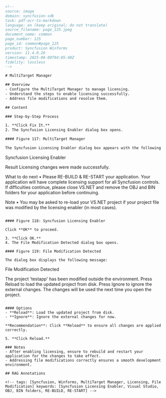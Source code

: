 ```html
<!-- 
source: image
domain: syncfusion-sdk
task: pdf-ocr-to-markdown
language: en (keep original; do not translate)
source_filename: page_125.jpeg
document_name: common
page_number: 125
page_id: common#page_125
product: Syncfusion Winforms
version: 11.4.0.26
timestamp: 2025-08-09T04:05:40Z
fidelity: lossless
-->

# MultiTarget Manager

## Overview
- Configure the MultiTarget Manager to manage licensing.
- Understand the steps to enable licensing successfully.
- Address file modifications and resolve them.

## Content

### Step-by-Step Process

1. **Click Fix It.**
2. The Syncfusion Licensing Enabler dialog box opens.

#### Figure 117: MultiTarget Manager

The Syncfusion Licensing Enabler dialog box appears with the following message:

```
Syncfusion Licensing Enabler

Result
Licensing changes were made successfully.

What to do next
• Please RE-BUILD & RE-START your application. Your application will have complete licensing support for all Syncfusion controls. If difficulties continue, please close VS.NET and remove the OBJ and BIN folders for your application before continuing.

Note
• You may be asked to re-load your VS.NET project if your project file was modified by the licensing enabler (in most cases).
```

#### Figure 118: Syncfusion Licensing Enabler

Click **OK** to proceed.

3. **Click OK.**
4. The File Modification Detected dialog box opens.

#### Figure 119: File Modification Detected

The dialog box displays the following message:

```
File Modification Detected

The project 'testapp' has been modified outside the environment.
Press Reload to load the updated project from disk.
Press Ignore to ignore the external changes. The changes will be used the next time you open the project.
```

#### Options
- **Reload**: Load the updated project from disk.
- **Ignore**: Ignore the external changes for now.

**Recommendation**: Click **Reload** to ensure all changes are applied correctly.

5. **Click Reload.**

### Notes
- After enabling licensing, ensure to rebuild and restart your application for the changes to take effect.
- Addressing file modifications correctly ensures a smooth development environment.

## RAG Annotations

<!-- tags: [Syncfusion, Winforms, MultiTarget Manager, Licensing, File Modification] keywords: [Syncfusion Licensing Enabler, Visual Studio, OBJ, BIN folders, RE-BUILD, RE-START] -->
```